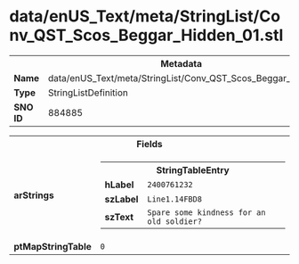 <h1>data/enUS_Text/meta/StringList/Conv_QST_Scos_Beggar_Hidden_01.stl</h1><table><tr><th colspan="100%">Metadata</th></tr><tr><td><b>Name</b></td><td>data/enUS_Text/meta/StringList/Conv_QST_Scos_Beggar_Hidden_01.stl</td></tr><tr><td><b>Type</b></td><td>StringListDefinition</td></tr><tr><td><b>SNO ID</b></td><td>884885</td></tr></table>

<table><tr><th colspan="100%">Fields</th></tr><tr><td><b>arStrings</b></td><td><table><tr><th colspan="100%">StringTableEntry</th></tr><tr><td><b>hLabel</b></td><td><code>2400761232</code></td></tr><tr><td><b>szLabel</b></td><td><code>Line1.14FBD8</code></td></tr><tr><td><b>szText</b></td><td><code>Spare some kindness for an old soldier?</code></td></tr></table>


</td></tr><tr><td><b>ptMapStringTable</b></td><td><code>0</code></td></tr></table>

